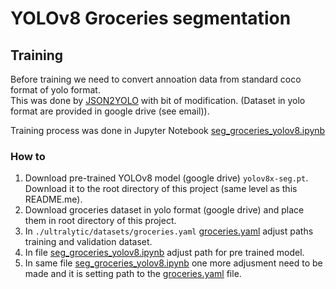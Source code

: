 # YOLOv8 Groceries segmentation

## Training

Before training we need to convert annoation data from standard coco format of yolo format.  
This was done by [JSON2YOLO](https://github.com/macodroid/yolov8-groceries/tree/main/JSON2YOLO) with bit of modification. (Dataset in yolo format are provided in google drive (see email)).

Training process was done in Jupyter Notebook [seg_groceries_yolov8.ipynb](https://github.com/macodroid/yolov8-groceries/blob/main/seg_groceries_yolov8.ipynb)

### How to

1. Download pre-trained YOLOv8 model (google drive) ```yolov8x-seg.pt```. Download it to the root directory of this project (same level as this README.me).
2. Download groceries dataset in yolo format (google drive) and place them in root directory of this project.
3. In ```./ultralytic/datasets/groceries.yaml``` [groceries.yaml](https://github.com/macodroid/yolov8-groceries/blob/main/ultralytics/datasets/groceries.yaml) adjust paths training and validation dataset.
4. In file [seg_groceries_yolov8.ipynb](https://github.com/macodroid/yolov8-groceries/blob/main/seg_groceries_yolov8.ipynb) adjust path for pre trained model.
5. In same file [seg_groceries_yolov8.ipynb](https://github.com/macodroid/yolov8-groceries/blob/main/seg_groceries_yolov8.ipynb) one more adjusment need to be made and it is setting path to the [groceries.yaml](https://github.com/macodroid/yolov8-groceries/blob/main/ultralytics/datasets/groceries.yaml) file.
